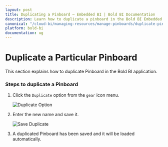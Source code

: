```yaml
---
layout: post
title: Duplicating a Pinboard – Embedded BI | Bold BI Documentation
description: Learn how to duplicate a pinboard in the Bold BI Embedded. Pinboard is a collection of widgets from various dashboards pinned to it.
canonical: "/cloud-bi/managing-resources/manage-pinboards/duplicate-pinboards/"
platform: bold-bi
documentation: ug
---
```


# Duplicate a Particular Pinboard

This section explains how to duplicate Pinboard in the Bold BI application.

### Steps to duplicate a Pinboard

1. Click the `Duplicate` option from the `gear` icon menu.

    ![Duplicate Option](/bold-bi-docs/static/assets/embedded/managing-resources/manage-pinboards/images/duplicate-option.png#width=50%)

2. Enter the new name and save it.

    ![Save Duplicate](/bold-bi-docs/static/assets/embedded/managing-resources/manage-pinboards/images/save-duplicate.png#width=50%)

3. A duplicated Pinboard has been saved and it will be loaded automatically.